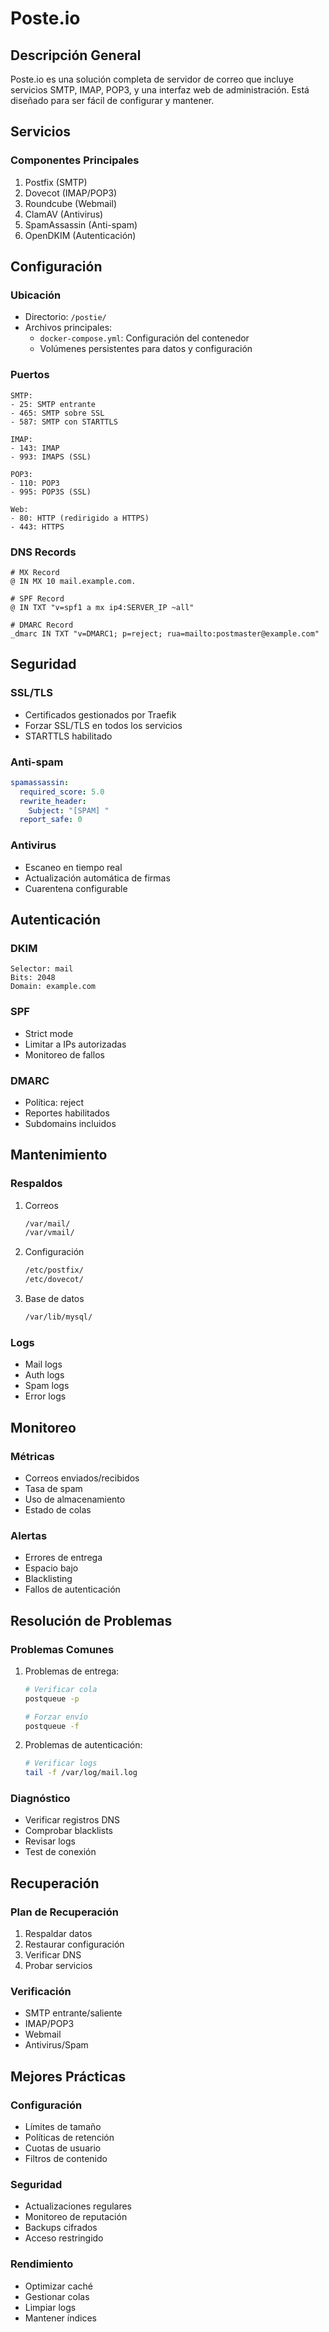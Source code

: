 # Poste.io

## Descripción General
Poste.io es una solución completa de servidor de correo que incluye servicios SMTP, IMAP, POP3, y una interfaz web de administración. Está diseñado para ser fácil de configurar y mantener.

## Servicios

### Componentes Principales
1. Postfix (SMTP)
2. Dovecot (IMAP/POP3)
3. Roundcube (Webmail)
4. ClamAV (Antivirus)
5. SpamAssassin (Anti-spam)
6. OpenDKIM (Autenticación)

## Configuración

### Ubicación
- Directorio: `/postie/`
- Archivos principales:
  - `docker-compose.yml`: Configuración del contenedor
  - Volúmenes persistentes para datos y configuración

### Puertos
```plaintext
SMTP:
- 25: SMTP entrante
- 465: SMTP sobre SSL
- 587: SMTP con STARTTLS

IMAP:
- 143: IMAP
- 993: IMAPS (SSL)

POP3:
- 110: POP3
- 995: POP3S (SSL)

Web:
- 80: HTTP (redirigido a HTTPS)
- 443: HTTPS
```

### DNS Records
```plaintext
# MX Record
@ IN MX 10 mail.example.com.

# SPF Record
@ IN TXT "v=spf1 a mx ip4:SERVER_IP ~all"

# DMARC Record
_dmarc IN TXT "v=DMARC1; p=reject; rua=mailto:postmaster@example.com"
```

## Seguridad

### SSL/TLS
- Certificados gestionados por Traefik
- Forzar SSL/TLS en todos los servicios
- STARTTLS habilitado

### Anti-spam
```yaml
spamassassin:
  required_score: 5.0
  rewrite_header:
    Subject: "[SPAM] "
  report_safe: 0
```

### Antivirus
- Escaneo en tiempo real
- Actualización automática de firmas
- Cuarentena configurable

## Autenticación

### DKIM
```plaintext
Selector: mail
Bits: 2048
Domain: example.com
```

### SPF
- Strict mode
- Limitar a IPs autorizadas
- Monitoreo de fallos

### DMARC
- Política: reject
- Reportes habilitados
- Subdomains incluidos

## Mantenimiento

### Respaldos
1. Correos
   ```bash
   /var/mail/
   /var/vmail/
   ```

2. Configuración
   ```bash
   /etc/postfix/
   /etc/dovecot/
   ```

3. Base de datos
   ```bash
   /var/lib/mysql/
   ```

### Logs
- Mail logs
- Auth logs
- Spam logs
- Error logs

## Monitoreo

### Métricas
- Correos enviados/recibidos
- Tasa de spam
- Uso de almacenamiento
- Estado de colas

### Alertas
- Errores de entrega
- Espacio bajo
- Blacklisting
- Fallos de autenticación

## Resolución de Problemas

### Problemas Comunes
1. Problemas de entrega:
   ```bash
   # Verificar cola
   postqueue -p
   
   # Forzar envío
   postqueue -f
   ```

2. Problemas de autenticación:
   ```bash
   # Verificar logs
   tail -f /var/log/mail.log
   ```

### Diagnóstico
- Verificar registros DNS
- Comprobar blacklists
- Revisar logs
- Test de conexión

## Recuperación

### Plan de Recuperación
1. Respaldar datos
2. Restaurar configuración
3. Verificar DNS
4. Probar servicios

### Verificación
- SMTP entrante/saliente
- IMAP/POP3
- Webmail
- Antivirus/Spam

## Mejores Prácticas

### Configuración
- Límites de tamaño
- Políticas de retención
- Cuotas de usuario
- Filtros de contenido

### Seguridad
- Actualizaciones regulares
- Monitoreo de reputación
- Backups cifrados
- Acceso restringido

### Rendimiento
- Optimizar caché
- Gestionar colas
- Limpiar logs
- Mantener índices
